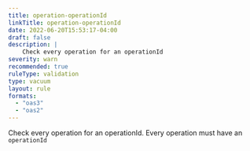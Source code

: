 ```yaml
---
title: operation-operationId
linkTitle: operation-operationId
date: 2022-06-20T15:53:17-04:00
draft: false
description: |
    Check every operation for an operationId
severity: warn
recommended: true
ruleType: validation
type: vacuum
layout: rule
formats:
  - "oas3"
  - "oas2"
---
```


Check every operation for an operationId. Every operation must have an `operationId`